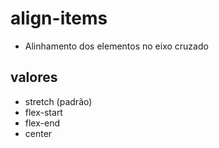 # align-items

- Alinhamento dos elementos no eixo cruzado

## valores

- stretch (padrão)
- flex-start
- flex-end
- center